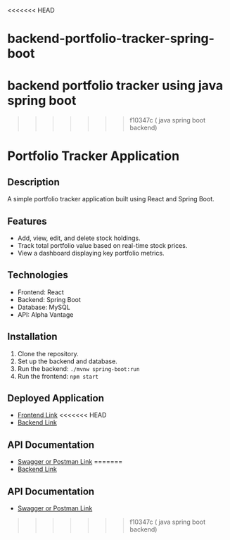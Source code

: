 <<<<<<< HEAD
# backend-portfolio-tracker-spring-boot
backend portfolio tracker using java spring boot
=======
>>>>>>> f10347c ( java spring boot backend)
# Portfolio Tracker Application

## Description
A simple portfolio tracker application built using React and Spring Boot.

## Features
- Add, view, edit, and delete stock holdings.
- Track total portfolio value based on real-time stock prices.
- View a dashboard displaying key portfolio metrics.

## Technologies
- Frontend: React
- Backend: Spring Boot
- Database: MySQL
- API: Alpha Vantage

## Installation
1. Clone the repository.
2. Set up the backend and database.
3. Run the backend: `./mvnw spring-boot:run`
4. Run the frontend: `npm start`

## Deployed Application
- [Frontend Link](<frontend-deployed-link>)
<<<<<<< HEAD
- [Backend Link](<https://portfolio-deployment-5f16.onrender.com>)

## API Documentation
- [Swagger or Postman Link](<api-docs-link>)
=======
- [Backend Link](<backend-deployed-link>)

## API Documentation
- [Swagger or Postman Link](<api-docs-link>)
>>>>>>> f10347c ( java spring boot backend)
